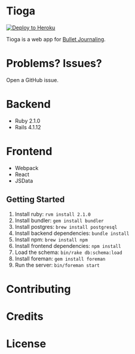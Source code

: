 # Tioga

[![Deploy to Heroku](https://www.herokucdn.com/deploy/button.png)](https://heroku.com/deploy)

Tioga is a web app for [Bullet Journaling](http://bulletjournal.com).

# Problems? Issues?

Open a GitHub issue.

# Backend

- Ruby 2.1.0
- Rails 4.1.12

# Frontend

- Webpack
- React
- JSData

Getting Started
---------------

1. Install ruby: `rvm install 2.1.0`
2. Install bundler: `gem install bundler`
3. Install postgres: `brew install postgresql`
4. Install backend dependencies: `bundle install`
5. Install npm: `brew install npm`
6. Install frontend dependencies: `npm install`
7. Load the schema: `bin/rake db:schema:load`
8. Install foreman: `gem install foreman`
9. Run the server: `bin/foreman start`

# Contributing

# Credits

# License

